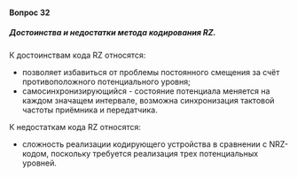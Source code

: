 #### Вопрос 32

##### Достоинства и недостатки метода кодирования RZ.

К достоинствам кода RZ относятся:

- позволяет избавиться от проблемы постоянного смещения за счёт противоположного потенциального уровня; 
- самосинхронизирующийся - состояние потенциала меняется на каждом значащем интервале, возможна синхронизация тактовой частоты приёмника и передатчика. 

К недостаткам кода RZ относятся:

- сложность реализации кодирующего устройства в сравнении с NRZ-кодом, поскольку требуется реализация трех потенциальных уровней.

